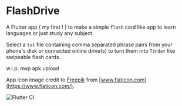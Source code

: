 # FlashDrive

A Flutter app ( my first ! ) to make a simple `flash` card like app to learn languages or just study any subject.

Select a `txt` file containing comma separated phrase pairs from your phone's disk or connected online drive(s) to turn them into `Tinder` like swipeable flash cards.

w.i.p. mvp apk upload

App icon image credit to [Freepik](https://www.flaticon.com/authors/freepik) from [www.flaticon.com](https://www.flaticon.com/).

![Flutter CI](https://github.com/GuhaAG/FlashDrive/workflows/Flutter%20CI/badge.svg)
